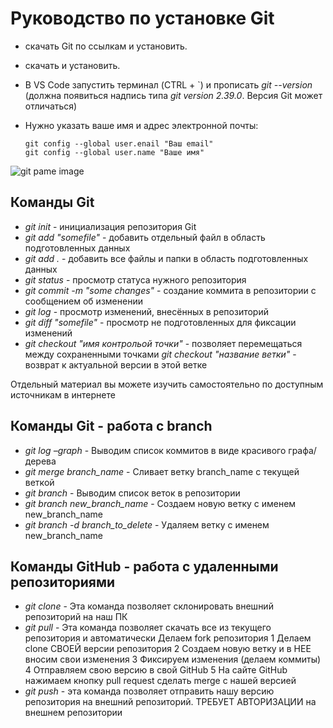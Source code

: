 # Руководство по установке Git
* скачать Git по ссылкам и установить.

 * скачать и установить.

 * В VS Code запустить терминал (CTRL + `) и прописать *git --version* (должна появиться надпись типа *git version 2.39.0*. Версия Git может отличаться)

    
 * Нужно указать ваше имя и адрес электронной почты:
   
       git config --global user.enail "Ваш email"
       git config --global user.name "Ваше имя"
![git pame image](GitPageImage.png)

## Команды Git
* *git init* - инициализация репозитория Git
* *git add "somefile"* - добавить отдельный файл в область подготовленных данных
* *git add .* - добавить все файлы и папки в область подготовленных данных
* *git status* - просмотр статуса нужного репозитория
* *git commit -m "some changes"* - создание коммита в репозитории с сообщением об изменении
* *git log* - просмотр изменений, внесённых в репозиторий
* *git diff "somefile"* - просмотр не подготовленных для фиксации изменений
* *git checkout "имя контрольой точки"* - позволяет перемещаться между сохраненными точками
*git checkout "название ветки"* - возврат к актуальной версии в этой ветке

Отдельный материал вы можете изучить самостоятельно по доступным источникам в интернете
## Команды Git - работа с branch
* *git log –graph* - Выводим список коммитов в виде красивого графа/дерева
* *git merge branch_name* - Сливает ветку branch_name с текущей веткой
* *git branch* - Выводим список веток в репозитории
* *git branch new_branch_name* - Создаем новую ветку с именем new_branch_name
* *git branch -d branch_to_delete* - Удаляем ветку с именем new_branch_name

## Команды GitHub - работа с удаленными репозиториями
* *git clone* - Эта команда позволяет склонировать внешний репозиторий на наш ПК
* *git pull* - Эта команда позволяет скачать все из текущего репозитория и автоматически
Делаем fork репозитория
1 Делаем clone СВОЕЙ версии репозитория
2 Создаем новую ветку и в НЕЕ вносим свои изменения
3 Фиксируем изменения (делаем коммиты)
4 Отправляем свою версию в свой GitHub
5 На сайте GitHub нажимаем кнопку pull request
сделать merge с нашей версией
* *git push* - эта команда позволяет отправить нашу версию репозитория на внешний
репозиторий. ТРЕБУЕТ АВТОРИЗАЦИИ на внешнем репозитории

